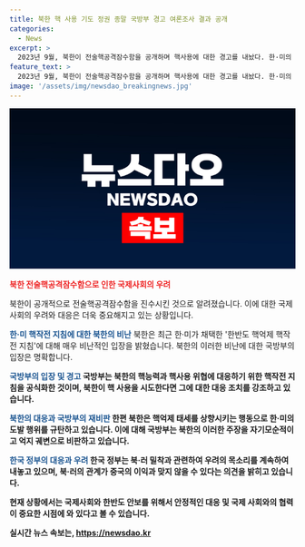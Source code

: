 ```yaml
---
title: 북한 핵 사용 기도 정권 종말 국방부 경고 여론조사 결과 공개
categories:
  - News
excerpt: >
  2023년 9월, 북한이 전술핵공격잠수함을 공개하며 핵사용에 대한 경고를 내놨다. 한·미의 핵작전 지침에 대한 비난과 북·미 간의 긴장이 고조되고 있다. 국방부는 핵작전 지침을 북한의 핵능력과 핵사용 위협에 대응하는 정당한 조치로 강조했고, 북한의 핵위협을 비난했다. 또한, 정부는 북·러 밀착을 우려하며 중국과 소통을 강화하는 방침을 밝혔다.북한을 비롯한 국제사회의 핵문제와 관련된 긴장 상황이 계속되고 있다.
feature_text: >
  2023년 9월, 북한이 전술핵공격잠수함을 공개하며 핵사용에 대한 경고를 내놨다. 한·미의 핵작전 지침에 대한 비난과 북·미 간의 긴장이 고조되고 있다. 국방부는 핵작전 지침을 북한의 핵능력과 핵사용 위협에 대응하는 정당한 조치로 강조했고, 북한의 핵위협을 비난했다. 또한, 정부는 북·러 밀착을 우려하며 중국과 소통을 강화하는 방침을 밝혔다.북한을 비롯한 국제사회의 핵문제와 관련된 긴장 상황이 계속되고 있다.
image: '/assets/img/newsdao_breakingnews.jpg'
---
```


<p><img src="/assets/img/newsdao_breakingnews.jpg" alt="firstkoreanews 속보" /></p>

<p><b><span style="color: #ee2323;">북한 전술핵공격잠수함으로 인한 국제사회의 우려</span></b> </p>

<p>북한이 공개적으로 전술핵공격잠수함을 진수시킨 것으로 알려졌습니다. 이에 대한 국제사회의 우려와 대응은 더욱 중요해지고 있는 상황입니다. </p>

<p><b><span style="color: #1a5490;">한·미 핵작전 지침에 대한 북한의 비난</span></b>
북한은 최근 한·미가 채택한 '한반도 핵억제 핵작전 지침'에 대해 매우 비난적인 입장을 밝혔습니다. 북한의 이러한 비난에 대한 국방부의 입장은 명확합니다.</p>

<p><b><span style="color: #1a5490;">국방부의 입장 및 경고</span><b>
국방부는 북한의 핵능력과 핵사용 위협에 대응하기 위한 핵작전 지침을 공식화한 것이며, 북한이 핵 사용을 시도한다면 그에 대한 대응 조치를 강조하고 있습니다.</p>

<p><b><span style="color: #1a5490;">북한의 대응과 국방부의 재비판</span><b>
한편 북한은 핵억제 태세를 상향시키는 행동으로 한·미의 도발 행위를 규탄하고 있습니다. 이에 대해 국방부는 북한의 이러한 주장을 자기모순적이고 억지 궤변으로 비판하고 있습니다.</p>

<p><b><span style="color: #1a5490;">한국 정부의 대응과 우려</span><b>
한국 정부는 북·러 밀착과 관련하여 우려의 목소리를 계속하여 내놓고 있으며, 북·러의 관계가 중국의 이익과 맞지 않을 수 있다는 의견을 밝히고 있습니다.</p>

<p>현재 상황에서는 국제사회와 한반도 안보를 위해서 안정적인 대응 및 국제 사회와의 협력이 중요한 시점에 와 있다고 볼 수 있습니다.</p>
실시간 뉴스 속보는, <a href="https://newsdao.kr" rel="dofollow">https://newsdao.kr</a>


